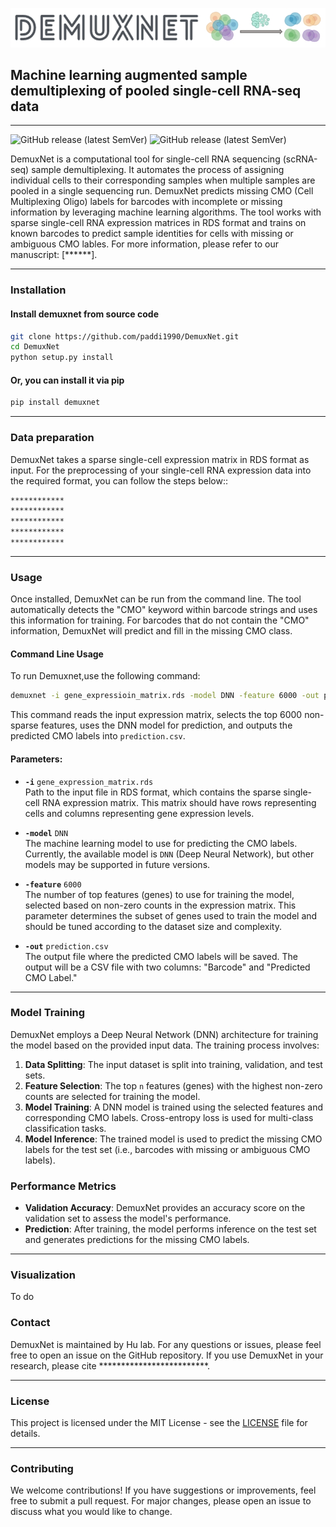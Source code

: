 ![Logo](images/logo.png)

## Machine learning augmented sample demultiplexing of pooled single-cell RNA-seq data
---


![GitHub release (latest SemVer)](https://img.shields.io/badge/Version-v1.1.0-yellowgreen) ![GitHub release (latest SemVer)](https://img.shields.io/badge/Language-python-yellowgreen)

DemuxNet is a computational tool for single-cell RNA sequencing (scRNA-seq) sample demultiplexing. It automates the process of assigning individual cells to their corresponding samples when multiple samples are pooled in a single sequencing run. DemuxNet predicts missing CMO (Cell Multiplexing Oligo) labels for barcodes with incomplete or missing information by leveraging machine learning algorithms. The tool works with sparse single-cell RNA expression matrices in RDS format and trains on known barcodes to predict sample identities for cells with missing or ambiguous CMO lables.
For more information, please refer to our manuscript: [******].

---

### Installation

#### Install demuxnet from source code
```bash
git clone https://github.com/paddi1990/DemuxNet.git
cd DemuxNet
python setup.py install
```
#### Or, you can install it via pip
```bash
pip install demuxnet
```

---

### Data preparation
DemuxNet takes a sparse single-cell expression matrix in RDS format as input. For the preprocessing of your single-cell RNA expression data into the required format, you can follow the steps below::

```bash
************
************
************
************
************
```

---

### Usage

Once installed, DemuxNet can be run from the command line. The tool automatically detects the "CMO" keyword within barcode strings and uses this information for training. For barcodes that do not contain the "CMO" information, DemuxNet will predict and fill in the missing CMO class.

#### Command Line Usage

To run Demuxnet,use the following command:

```bash
demuxnet -i gene_expressioin_matrix.rds -model DNN -feature 6000 -out prediction.csv
```
This command reads the input expression matrix, selects the top 6000 non-sparse features, uses the DNN model for prediction, and outputs the predicted CMO labels into `prediction.csv`.

#### Parameters:
- **`-i`** `gene_expression_matrix.rds`  
  Path to the input file in RDS format, which contains the sparse single-cell RNA expression matrix. This matrix should have rows representing cells and columns representing gene expression levels.
  
- **`-model`** `DNN`  
  The machine learning model to use for predicting the CMO labels. Currently, the available model is `DNN` (Deep Neural Network), but other models may be supported in future versions.
  
- **`-feature`** `6000`  
  The number of top features (genes) to use for training the model, selected based on non-zero counts in the expression matrix. This parameter determines the subset of genes used to train the model and should be tuned according to the dataset size and complexity.
  
- **`-out`** `prediction.csv`  
  The output file where the predicted CMO labels will be saved. The output will be a CSV file with two columns: "Barcode" and "Predicted CMO Label."

---


### Model Training

DemuxNet employs a Deep Neural Network (DNN) architecture for training the model based on the provided input data. The training process involves:

1. **Data Splitting**: The input dataset is split into training, validation, and test sets.
2. **Feature Selection**: The top `n` features (genes) with the highest non-zero counts are selected for training the model.
3. **Model Training**: A DNN model is trained using the selected features and corresponding CMO labels. Cross-entropy loss is used for multi-class classification tasks.
4. **Model Inference**: The trained model is used to predict the missing CMO labels for the test set (i.e., barcodes with missing or ambiguous CMO labels).

### Performance Metrics

- **Validation Accuracy**: DemuxNet provides an accuracy score on the validation set to assess the model's performance.
- **Prediction**: After training, the model performs inference on the test set and generates predictions for the missing CMO labels.

---


### Visualization
To do

### Contact
DemuxNet is maintained by Hu lab. For any questions or issues, please feel free to open an issue on the GitHub repository.
If you use DemuxNet in your research, please cite *************************.

---

### License

This project is licensed under the MIT License - see the [LICENSE](LICENSE) file for details.

---

### Contributing

We welcome contributions! If you have suggestions or improvements, feel free to submit a pull request. For major changes, please open an issue to discuss what you would like to change.
